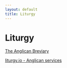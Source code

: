 ```yaml
---
layout: default
title: Liturgy
---
```

# Liturgy

[The Anglican Breviary](https://www.anglicanbreviary.net/)

[liturgy.io - Anglican services](http://www.liturgy.io/anglican?hour=11&day=25&month=7&year=2021&minute=4&style=LINED&trans=KJV&psalt=DEF&lect=ONE&plect=ONE)
